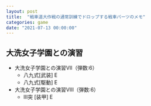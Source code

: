 ```yaml
---
layout: post
title:  "戦車道大作戦の通常訓練でドロップする戦車パーツのメモ"
categories: game
date: "2021-07-13 00:00:00"
---
```


## 大洗女子学園との演習

- 大洗女子学園との演習Ⅶ（弾数:6）
  - 八九式[武装] E
  - 八九式[駆動] E
- 大洗女子学園との演習Ⅷ（弾数:6）
  - Ⅲ突 [装甲] E

